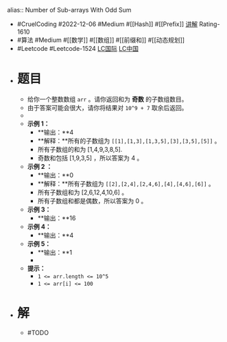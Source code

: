 alias:: Number of Sub-arrays With Odd Sum

- #CruelCoding #2022-12-06 #Medium #[[Hash]] #[[Prefix]] [讲解](https://youtu.be/kxqa90g7QcM) Rating-1610
- #算法 #Medium #[[数学]] #[[数组]] #[[前缀和]] #[[动态规划]]
- #Leetcode #Leetcode-1524 [LC国际](https://leetcode.com/problems/number-of-sub-arrays-with-odd-sum/) [LC中国](https://leetcode.cn/problems/number-of-sub-arrays-with-odd-sum/)
- # 题目
	- 给你一个整数数组 `arr` 。请你返回和为 **奇数** 的子数组数目。
	- 由于答案可能会很大，请你将结果对 `10^9 + 7` 取余后返回。
	-
	- **示例 1：**
		- **输出：**4
		- **解释：**所有的子数组为 `[[1],[1,3],[1,3,5],[3],[3,5],[5]]` 。
		- 所有子数组的和为 [1,4,9,3,8,5].
		- 奇数和包括 [1,9,3,5] ，所以答案为 4 。
	- **示例 2 ：**
		- **输出：**0
		- **解释：**所有子数组为 `[[2],[2,4],[2,4,6],[4],[4,6],[6]]` 。
		- 所有子数组和为 [2,6,12,4,10,6] 。
		- 所有子数组和都是偶数，所以答案为 0 。
	- **示例 3：**
		- **输出：**16
	- **示例 4：**
		- **输出：**4
	- **示例 5：**
		- **输出：**1
		-
	- **提示：**
		- `1 <= arr.length <= 10^5`
		- `1 <= arr[i] <= 100`
- # 解
	- #TODO